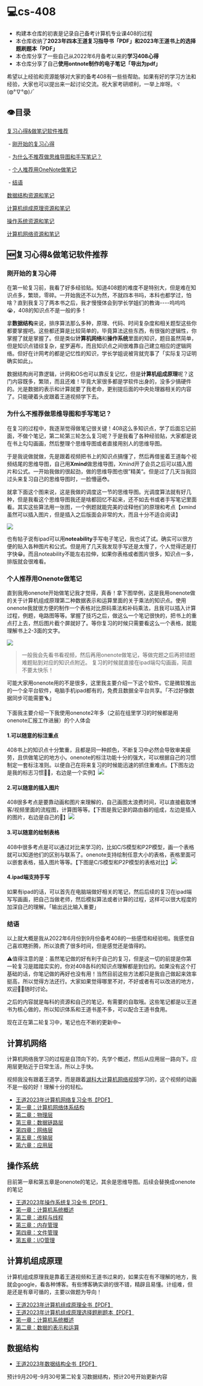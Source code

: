 # 💻cs-408

- 构建本仓库的初衷是记录自己备考计算机专业课408的过程
- 本仓库收纳了**2023年四本王道复习指导书「PDF」**和**2023年王道书上的选择题刷题本「PDF」**
- 本仓库分享了一些自己从2022年6月备考以来的**学习408心得**
- 本仓库分享了自己**使用ontnote制作的电子笔记「导出为pdf」**

希望以上经验和资源能够对大家的备考408有一些些帮助。如果有好的学习方法和经验，大家也可以提出来一起讨论交流。祝大家考研顺利，一举上岸呀。ヾ(◍°∇°◍)ﾉﾞ



## 👁目录

[复习心得&做笔记软件推荐](https://github.com/ddy-ddy/cs-408/#%E5%A4%8D%E4%B9%A0%E5%BF%83%E5%BE%97&%E5%81%9A%E7%AC%94%E8%AE%B0%E8%BD%AF%E4%BB%B6%E6%8E%A8%E8%8D%90)

​	- [刚开始的复习心得](https://github.com/ddy-ddy/cs-408/#%E5%A4%8D%E4%B9%A0%E5%BF%83%E5%BE%97&%E5%81%9A%E7%AC%94%E8%AE%B0%E8%BD%AF%E4%BB%B6%E6%8E%A8%E8%8D%90)

​	- [为什么不推荐做思维导图和手写笔记？](https://github.com/ddy-ddy/cs-408/#%E5%A4%8D%E4%B9%A0%E5%BF%83%E5%BE%97&%E5%81%9A%E7%AC%94%E8%AE%B0%E8%BD%AF%E4%BB%B6%E6%8E%A8%E8%8D%90)

​	- [个人推荐用OneNote做笔记](https://github.com/ddy-ddy/cs-408/#%E5%A4%8D%E4%B9%A0%E5%BF%83%E5%BE%97&%E5%81%9A%E7%AC%94%E8%AE%B0%E8%BD%AF%E4%BB%B6%E6%8E%A8%E8%8D%90)

​	- [结语](https://github.com/ddy-ddy/cs-408/#%E5%A4%8D%E4%B9%A0%E5%BF%83%E5%BE%97&%E5%81%9A%E7%AC%94%E8%AE%B0%E8%BD%AF%E4%BB%B6%E6%8E%A8%E8%8D%90)

[数据结构资源和笔记](https://github.com/ddy-ddy/cs-408/#%E6%95%B0%E6%8D%AE%E7%BB%93%E6%9E%84%E8%B5%84%E6%BA%90%E5%92%8C%E7%AC%94%E8%AE%B0)

[计算机组成原理资源和笔记](https://github.com/ddy-ddy/cs-408/#%E8%AE%A1%E7%AE%97%E6%9C%BA%E7%BB%84%E6%88%90%E5%8E%9F%E7%90%86%E8%B5%84%E6%BA%90%E5%92%8C%E7%AC%94%E8%AE%B0)

[操作系统资源和笔记](https://github.com/ddy-ddy/cs-408/#%E6%93%8D%E4%BD%9C%E7%B3%BB%E7%BB%9F%E8%B5%84%E6%BA%90%E5%92%8C%E7%AC%94%E8%AE%B0)

[计算机网络资源和笔记](https://github.com/ddy-ddy/cs-408/#%E8%AE%A1%E7%AE%97%E6%9C%BA%E7%BD%91%E7%BB%9C%E8%B5%84%E6%BA%90%E5%92%8C%E7%AC%94%E8%AE%B0)



## 🆕复习心得&做笔记软件推荐

### 刚开始的复习心得

在第一轮复习前，我看了好多经验贴。知道408题的难度不是特别大，但是难在知识点多，繁琐，零碎。一开始我还不以为然，不就四本书吗，本科也都学过，怕啥？直到我复习了两本书之后，我才慢慢体会到学长学姐们的教诲----呜呜呜😭，408的知识点不是一般的多！

拿**数据结构**来说，排序算法那么多种，原理、代码、时间复杂度和相关题型这些你都要掌握吧。这些都还算是比较简单的，毕竟算法这些东西，有很强的逻辑性，你掌握了就是掌握了。但是类似**计算机网络**和**操作系统**里面的知识，题目虽然简单，但是知识点错综复杂，星罗遍布，而且知识点之间很难靠自己建立相应的逻辑网络。但好在计网考的都是记忆性的知识，学长学姐说被背就完事了「实际复习证明确实如此」。

数据结构尚可靠逻辑，计网和OS也可以靠反复记忆，但是**计算机组成原理**呢？这门内容既多，繁琐，而且还难！毕竟大家很多都是学软件出身的，没多少搞硬件的。光是数据的表示和计算就要了我老命，更别提后面的中央处理器相关的内容了。只能硬着头皮跟着王道视频学下去。

### 为什么不推荐做思维导图和手写笔记？

在复习的过程中，我逐渐觉得做笔记很关键！408这么多知识点，学了后面忘记前面，不做个笔记，第二轮第三轮怎么复习呢？于是我看了各种经验贴，大家都是说在书上勾勾画画，然后整理个思维导图或者直接用别人的思维导图。

于是我说做就做，先是跟着视频把书上的知识点搞懂了，然后再借鉴着王道每个视频结尾的思维导图，自己用**Xmind**做思维导图，Xmind开了会员之后可以插入图片和公式。一开始我做的很起劲，做的思维导图也很”精美“。但是过了几天当我回过头来复习自己的思维导图时，一脸懵逼😳。

就拿下面这个图来说，这是我做的调度这一节的思维导图。光调度算法就有好几种，但是我看这个思维导图我还是啥都回忆不起来，还不如去书或者手写笔记里面看。其实这些算法用一张图，一个例题就能完美的诠释他们的原理和考点【xmind虽然可以插入图片，但是插入之后版面会非常的大，而且十分不适合阅读】

![](https://tva1.sinaimg.cn/large/e6c9d24egy1h616g86y6dj21cw046t9l.jpg)

也有帖子说有ipad可以用**noteability**手写电子笔记，我也试了试。确实可以很方便的贴入各种图片和公式。但是用了几天我发现手写还是太慢了，个人觉得还是打字快😁。而且noteability不能左右拉伸，如果你表格或者图片很多，知识点一多，排版就会很难看。

### 个人推荐用Onenote做笔记

直到我用onenote开始做笔记我才觉得，真香！拿下图举例，这是我用onenote做的关于计算机组成原理第二种数据表示和运算里面的关于乘法的知识点。使用onenote我就很方便的制作一个表格对比原码乘法和补码乘法，且我可以插入计算过程，例题，电路图等等。掌握了技巧之后，做这么一个笔记很快的，把书上的重点打上去，然后图片截个屏就好了。等你复习的时候只需要看这么一个表格，就能理解书上2-3面的文字。

![](https://tva1.sinaimg.cn/large/e6c9d24egy1h606y8qev3j21so0u0thh.jpg)

> 一般我会先看书看视频，然后再用onenote做笔记，等做完题之后再把错题难题贴到对应的知识点附近。
> 复习的时候就直接在ipad端勾勾画画，简直不要太快乐！

可能大家用onenote用的不是很多，这里我主要介绍一下这个软件。它是微软推出的一个全平台软件，电脑手机ipad都有的，免费且数据全平台共享。「不过好像数据同步可能需要🪜」

下面我主要介绍一下我使用onenote2年多（之前在组里学习的时候都是用onenote汇报工作进展）的个人体会

#### 1.可以随意的标注重点

408书上的知识点十分繁重，且都是同一种颜色，不断复习中必然会导致审美疲劳，且供做笔记的地方小。onenote的标注功能十分的强大，可以根据自己的习惯制定一套标注准则。以便自己在将来复习的时候能迅速的抓住重难点。【下图左边是我的标志习惯✍🏻，右边是一个实例】![](https://tva1.sinaimg.cn/large/e6c9d24egy1h5tb3etvztj21mm0h2jtz.jpg)

#### 2.可以随意的插入图片

408很多考点是要靠动画和图片来理解的，自己画图太浪费时间，可以直接截取博客/视频里面的流程图，计算图等等。【下图是我记录的路由器的组成，左边是插入的图片，右边是自己的📒】![](https://tva1.sinaimg.cn/large/e6c9d24egy1h5tb6x2f8ij21wk0pa414.jpg)

#### 3.可以随意的绘制表格

408中很多考点是可以通过对比来学习的，比如C/S模型和P2P模型，画一个表格就可以知道他们的区别与联系了。onenote支持绘制任意大小的表格，表格里面可以嵌套表格，插入图片等等。【下图是C/S模型和P2P模型的表格对比】![](https://tva1.sinaimg.cn/large/e6c9d24egy1h5tb9mtin8j21j50u07a6.jpg)

#### 4.ipad端支持手写

如果有ipad的话，可以首先在电脑端做好相关的笔记，然后后续的复习在ipad端写写画画，把自己当做老师，然后模拟算法或者计算的过程，这样可以很大程度的加深自己的理解。「输出远比输入重要」

### 结语

以上就大概是我从2022年6月份到9月份备考408的一些感悟和经验啦。我感觉自己喜欢瞎折腾，所以浪费了很多时间，但是感觉还是值得的。

⚠️值得注意的是：虽然笔记做的好有利于自己的复习，但是这一切的前提是你第一轮复习是踏踏实实的，你对408各科的知识点理解都是到位的。如果没有这个打基础的话，你笔记做的再好也没有用！当然目前这些方法都只是我自己做起来效率挺高，所以觉得方法还行。大家如果觉得哪里不对，不好或者有可以改进的地方，欢迎👏🏻随时讨论。

之后的内容就是每科的资源和自己的笔记，有需要的自取哦。这些笔记都是以王道书为核心做的，所以知识体系和王道书差不多，可以配合王道书食用。

现在正在第二轮复习中，笔记也在不断的更新中~



## 计算机网络

计算机网络我学习的过程是自顶向下的，先学个概述，然后从应用层一路向下。应用层更贴近于日常生活，所以上手快。

视频我没有跟着王道学，而是跟着[湖科大计算机网络视频](https://www.bilibili.com/video/BV1c4411d7jb?spm_id_from=333.1007.top_right_bar_window_custom_collection.content.click)学习的，这个视频的动画不是一般的好！理解十分的轻松。

- [王道2023年计算机网络复习全书【PDF】](https://github.com/ddy-ddy/cs-408/tree/master/%E8%AE%A1%E7%AE%97%E6%9C%BA%E7%BD%91%E7%BB%9C)
- [第一章：计算机网络体系结构](https://github.com/ddy-ddy/cs-408/tree/master/%E8%AE%A1%E7%AE%97%E6%9C%BA%E7%BD%91%E7%BB%9C)
- [第二章：物理层](https://github.com/ddy-ddy/cs-408/tree/master/%E8%AE%A1%E7%AE%97%E6%9C%BA%E7%BD%91%E7%BB%9C)
- [第三章：数据链路层](https://github.com/ddy-ddy/cs-408/tree/master/%E8%AE%A1%E7%AE%97%E6%9C%BA%E7%BD%91%E7%BB%9C)
- [第四章：网络层](https://github.com/ddy-ddy/cs-408/tree/master/%E8%AE%A1%E7%AE%97%E6%9C%BA%E7%BD%91%E7%BB%9C)
- [第五章：传输层](https://github.com/ddy-ddy/cs-408/tree/master/%E8%AE%A1%E7%AE%97%E6%9C%BA%E7%BD%91%E7%BB%9C)
- [第六章：应用层](https://github.com/ddy-ddy/cs-408/tree/master/%E8%AE%A1%E7%AE%97%E6%9C%BA%E7%BD%91%E7%BB%9C)



## 操作系统

目前第一章和第五章是onenote的笔记，其余是思维导图。后续会替换成onenote的笔记

- [王道2023年操作系统复习全书【PDF】](https://github.com/ddy-ddy/cs-408/tree/master/%E6%93%8D%E4%BD%9C%E7%B3%BB%E7%BB%9F)
- [第一章：计算机系统概述](https://github.com/ddy-ddy/cs-408/tree/master/%E6%93%8D%E4%BD%9C%E7%B3%BB%E7%BB%9F/%E7%AC%AC%E4%B8%80%E7%AB%A0%20%E8%AE%A1%E7%AE%97%E6%9C%BA%E7%B3%BB%E7%BB%9F%E6%A6%82%E8%BF%B0)
- [第二章：进程与线程](https://github.com/ddy-ddy/cs-408/tree/master/%E6%93%8D%E4%BD%9C%E7%B3%BB%E7%BB%9F/%E7%AC%AC%E4%BA%8C%E7%AB%A0%20%E8%BF%9B%E7%A8%8B%E4%B8%8E%E7%BA%BF%E7%A8%8B)
- [第三章：内存管理](https://github.com/ddy-ddy/cs-408/tree/master/%E6%93%8D%E4%BD%9C%E7%B3%BB%E7%BB%9F/%E7%AC%AC%E4%B8%89%E7%AB%A0%20%E5%86%85%E5%AD%98%E7%AE%A1%E7%90%86)
- [第四章：文件管理](https://github.com/ddy-ddy/cs-408/tree/master/%E6%93%8D%E4%BD%9C%E7%B3%BB%E7%BB%9F/%E7%AC%AC%E5%9B%9B%E7%AB%A0%20%E6%96%87%E4%BB%B6%E7%AE%A1%E7%90%86)
- [第五章：I/O管理](https://github.com/ddy-ddy/cs-408/tree/master/%E6%93%8D%E4%BD%9C%E7%B3%BB%E7%BB%9F/%E7%AC%AC%E4%BA%94%E7%AB%A0%20IO%E7%AE%A1%E7%90%86)



## 计算机组成原理

计算机组成原理我是靠着王道视频和王道书过来的，如果实在有不理解的地方，我就会google，看各种博客。有些博客确实讲的很不错，精辟且易懂。计组难，但是还是有章可循的，主要以做题为导向！

- [王道2023年计算机组成原理全书【PDF】](https://github.com/ddy-ddy/cs-408/tree/master/%E8%AE%A1%E7%AE%97%E6%9C%BA%E7%BB%84%E6%88%90%E5%8E%9F%E7%90%86)
- [王道2023年计算机组成原理选择题刷题本【PDF】](https://github.com/ddy-ddy/cs-408/tree/master/%E8%AE%A1%E7%AE%97%E6%9C%BA%E7%BB%84%E6%88%90%E5%8E%9F%E7%90%86)
- [第一章：计算机系统概述](https://github.com/ddy-ddy/cs-408/tree/master/%E8%AE%A1%E7%AE%97%E6%9C%BA%E7%BB%84%E6%88%90%E5%8E%9F%E7%90%86)
- [第二章：数据的表示和运算](https://github.com/ddy-ddy/cs-408/tree/master/%E8%AE%A1%E7%AE%97%E6%9C%BA%E7%BB%84%E6%88%90%E5%8E%9F%E7%90%86)



## 数据结构

- [王道2023年数据结构全书【PDF】](https://github.com/ddy-ddy/cs-408/tree/master/%E6%95%B0%E6%8D%AE%E7%BB%93%E6%9E%84)

预计9月20号-9月30号第二轮复习数据结构，预计20号开始更新内容










